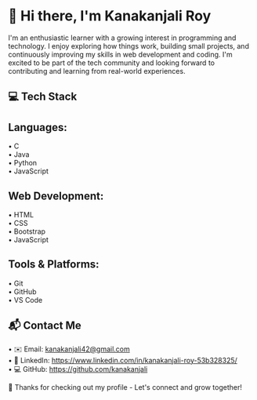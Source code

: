 # 👋 Hi there, I'm Kanakanjali Roy

I'm an enthusiastic learner with a growing interest in programming and technology. 
I enjoy exploring how things work, building small projects, and continuously improving my skills in web development and coding.
I'm excited to be part of the tech community and looking forward to contributing and learning from real-world experiences.


## 💻 Tech Stack

## **Languages:**
• C  
• Java  
• Python  
• JavaScript

## **Web Development:**
• HTML  
• CSS  
• Bootstrap  
• JavaScript  

## **Tools & Platforms:**
• Git  
• GitHub  
• VS Code  

## 📬 Contact Me

• ✉️ Email: kanakanjali42@gmail.com  
• 🔗 LinkedIn: https://www.linkedin.com/in/kanakanjali-roy-53b328325/  
• 💻 GitHub: https://github.com/kanakanjali

🌟 Thanks for checking out my profile - Let's connect and grow together!



